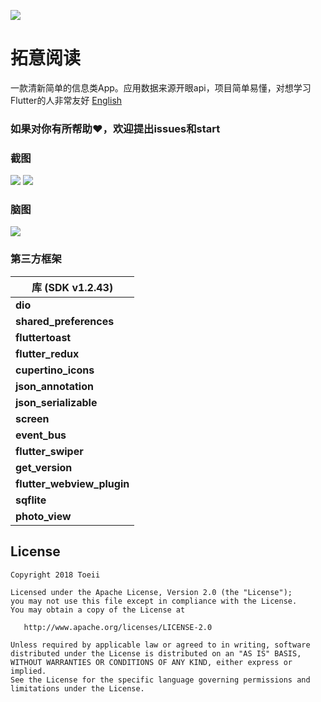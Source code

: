 ![](https://github.com/toeii/FlutterExampleApp_ExtensionRead/blob/master/images/logo_extension_read.png)
# 拓意阅读

一款清新简单的信息类App。应用数据来源开眼api，项目简单易懂，对想学习Flutter的人非常友好
[English](https://github.com/toeii/FlutterExampleApp_ExtensionRead/blob/master/README.md)

### 如果对你有所帮助:heart:，欢迎提出issues和start

### 截图
<img src="https://github.com/toeii/FlutterExampleApp_ExtensionRead/blob/master/images/app_fotojet_01.jpg" />
<img src="https://github.com/toeii/FlutterExampleApp_ExtensionRead/blob/master/images/app_fotojet_02.jpg" />

### 脑图
<img src="https://github.com/toeii/FlutterExampleApp_ExtensionRead/blob/master/images/flutter_extension_read_egg.jpg" />

### 第三方框架

| 库 (SDK v1.2.43)          |
| -------------------------- |
| **dio**                    |
| **shared_preferences**     |
| **fluttertoast**           |
| **flutter_redux**          |
| **cupertino_icons**        |
| **json_annotation**        |
| **json_serializable**      |
| **screen**                 |
| **event_bus**              |
| **flutter_swiper**         |
| **get_version**            |
| **flutter_webview_plugin** |
| **sqflite**                |
| **photo_view**             |

## License

    Copyright 2018 Toeii

    Licensed under the Apache License, Version 2.0 (the "License");
    you may not use this file except in compliance with the License.
    You may obtain a copy of the License at

       http://www.apache.org/licenses/LICENSE-2.0

    Unless required by applicable law or agreed to in writing, software
    distributed under the License is distributed on an "AS IS" BASIS,
    WITHOUT WARRANTIES OR CONDITIONS OF ANY KIND, either express or implied.
    See the License for the specific language governing permissions and
    limitations under the License.


